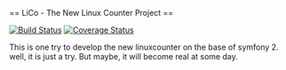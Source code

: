 == LiCo - The New Linux Counter Project ==

[![Build Status](https://travis-ci.org/alexloehner/linuxcounter.new.svg?branch=master)](https://travis-ci.org/alexloehner/linuxcounter.new)
[![Coverage Status](https://coveralls.io/repos/alexloehner/linuxcounter.new/badge.svg)](https://coveralls.io/r/alexloehner/linuxcounter.new)

This is one try to develop the new linuxcounter on the base of symfony 2.
well, it is just a try. But maybe, it will become real at some day.

